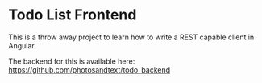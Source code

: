 Todo List Frontend
==================

This is a throw away project to learn how to write a REST capable client in Angular.

The backend for this is available here: https://github.com/photosandtext/todo_backend